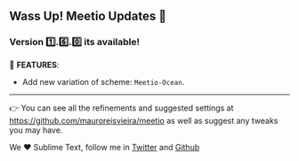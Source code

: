 ## Wass Up! Meetio Updates 🎁

### Version 1️⃣.6️⃣.0️⃣ its available!

📣 **FEATURES**:

* Add new variation of scheme: `Meetio-Ocean`.

---

👉 You can see all the refinements and suggested settings at https://github.com/mauroreisvieira/meetio
as well as suggest any tweaks you may have.

We ♥️ Sublime Text, follow me in [Twitter](https://twitter.com/mauroreisviera) and
[Github](https://github.com/mauroreisvieira/)
